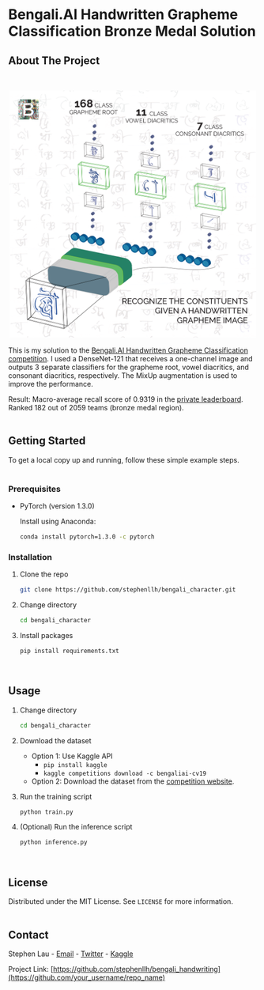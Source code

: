 # <span>Bengali.AI</span> Handwritten Grapheme Classification Bronze Medal Solution

<!-- ABOUT THE PROJECT -->
## About The Project

<br/>
<p align="center">
  <img src="/image/image.png" alt="Competition image" width="500" height="500"/>
</p>


<!-- ![Product Name Screen Shot](/image/image.png) -->

This is my solution to the [Bengali.AI Handwritten Grapheme Classification competition](https://www.kaggle.com/c/bengaliai-cv19/overview). I used a DenseNet-121 that receives a one-channel image and outputs 3 separate classifiers for the grapheme root, vowel diacritics, and consonant diacritics, respectively. The MixUp augmentation is used to improve the performance.

Result: Macro-average recall score of 0.9319 in the [private leaderboard](https://www.kaggle.com/c/bengaliai-cv19/leaderboard). Ranked 182 out of 2059 teams (bronze medal region).
<br/><br/>

<!-- GETTING STARTED -->
## Getting Started

To get a local copy up and running, follow these simple example steps.
<br/><br/>

### Prerequisites

* PyTorch (version 1.3.0)

  Install using Anaconda:
  ```sh
  conda install pytorch=1.3.0 -c pytorch
  ```

### Installation

1. Clone the repo
   ```sh
   git clone https://github.com/stephenllh/bengali_character.git
   ```

1. Change directory
   ```sh
   cd bengali_character
   ```

2. Install packages
   ```sh
   pip install requirements.txt
   ```
<br/>

<!-- USAGE EXAMPLES -->
## Usage

1. Change directory
   ```sh
   cd bengali_character
   ```

2. Download the dataset
    - Option 1: Use Kaggle API
      - `pip install kaggle`
      - `kaggle competitions download -c bengaliai-cv19`
    - Option 2: Download the dataset from the [competition website](https://github.com/).

3. Run the training script
   ```sh
   python train.py
   ```

4. (Optional) Run the inference script
   ```sh
   python inference.py
   ```

<br/>


<!-- LICENSE -->
## License

Distributed under the MIT License. See `LICENSE` for more information.
<br></br>


<!-- CONTACT -->
## Contact

Stephen Lau - [Email](stephenlaulh@gmail.com) - [Twitter](https://twitter.com/StephenLLH) - [Kaggle](https://www.kaggle.com/faraksuli)

Project Link: [https://github.com/stephenllh/bengali_handwriting](https://github.com/your_username/repo_name)




<!-- MARKDOWN LINKS & IMAGES -->
<!-- https://www.markdownguide.org/basic-syntax/#reference-style-links -->
[contributors-shield]: https://img.shields.io/github/contributors/othneildrew/Best-README-Template.svg?style=for-the-badge
[contributors-url]: https://github.com/othneildrew/Best-README-Template/graphs/contributors
[forks-shield]: https://img.shields.io/github/forks/othneildrew/Best-README-Template.svg?style=for-the-badge
[forks-url]: https://github.com/othneildrew/Best-README-Template/network/members
[stars-shield]: https://img.shields.io/github/stars/othneildrew/Best-README-Template.svg?style=for-the-badge
[stars-url]: https://github.com/othneildrew/Best-README-Template/stargazers
[issues-shield]: https://img.shields.io/github/issues/othneildrew/Best-README-Template.svg?style=for-the-badge
[issues-url]: https://github.com/othneildrew/Best-README-Template/issues
[license-shield]: https://img.shields.io/github/license/othneildrew/Best-README-Template.svg?style=for-the-badge
[license-url]: https://github.com/othneildrew/Best-README-Template/blob/master/LICENSE.txt
[linkedin-shield]: https://img.shields.io/badge/-LinkedIn-black.svg?style=for-the-badge&logo=linkedin&colorB=555
[linkedin-url]: https://linkedin.com/in/othneildrew
[product-screenshot]: images/screenshot.png
